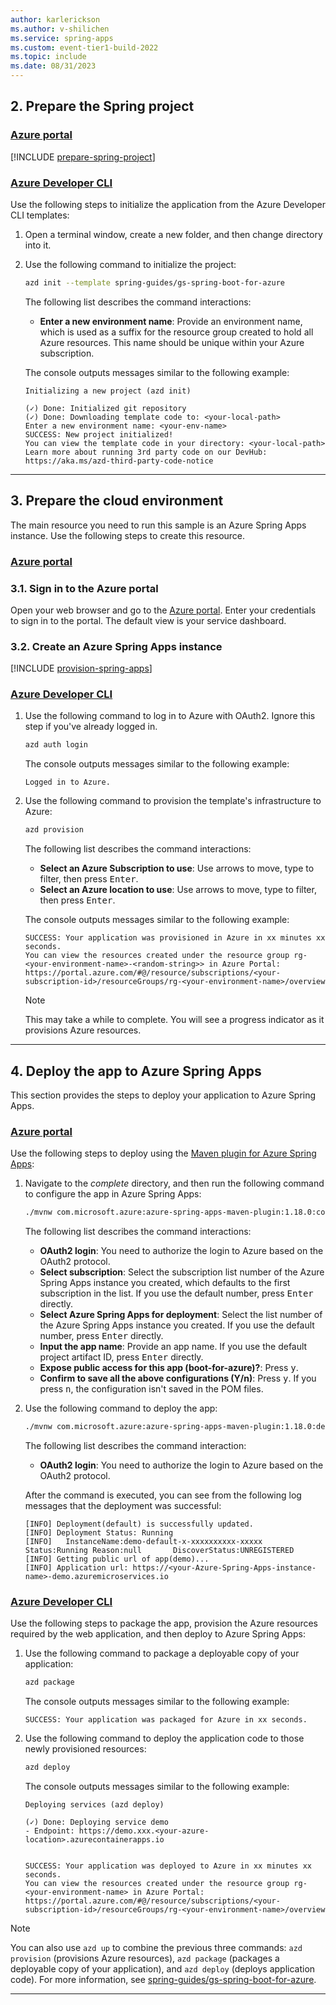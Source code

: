 ```yaml
---
author: karlerickson
ms.author: v-shilichen
ms.service: spring-apps
ms.custom: event-tier1-build-2022
ms.topic: include
ms.date: 08/31/2023
---
```


<!--
For clarity of structure, a separate markdown file is used to describe how to deploy to Azure Spring Apps with standard consumption plan.

[!INCLUDE [deploy-app-with-standard-consumption-plan](includes/quickstart/deploy-app-with-basic-standard-plan.md)]

-->

## 2. Prepare the Spring project

### [Azure portal](#tab/Azure-portal)

[!INCLUDE [prepare-spring-project](prepare-spring-project.md)]

### [Azure Developer CLI](#tab/Azure-Developer-CLI)

Use the following steps to initialize the application from the Azure Developer CLI templates:

1. Open a terminal window, create a new folder, and then change directory into it.
1. Use the following command to initialize the project:

   ```bash
   azd init --template spring-guides/gs-spring-boot-for-azure
   ```

   The following list describes the command interactions:

   - **Enter a new environment name**: Provide an environment name, which is used as a suffix for the resource group created to hold all Azure resources. This name should be unique within your Azure subscription.

   The console outputs messages similar to the following example:

   ```output
   Initializing a new project (azd init)

   (✓) Done: Initialized git repository
   (✓) Done: Downloading template code to: <your-local-path>
   Enter a new environment name: <your-env-name>
   SUCCESS: New project initialized!
   You can view the template code in your directory: <your-local-path>
   Learn more about running 3rd party code on our DevHub: https://aka.ms/azd-third-party-code-notice
   ```

---

## 3. Prepare the cloud environment

The main resource you need to run this sample is an Azure Spring Apps instance. Use the following steps to create this resource.

### [Azure portal](#tab/Azure-portal)

### 3.1. Sign in to the Azure portal

Open your web browser and go to the [Azure portal](https://portal.azure.com/). Enter your credentials to sign in to the portal. The default view is your service dashboard.

### 3.2. Create an Azure Spring Apps instance

[!INCLUDE [provision-spring-apps](provision-consumption-azure-spring-apps.md)]

### [Azure Developer CLI](#tab/Azure-Developer-CLI)

1. Use the following command to log in to Azure with OAuth2. Ignore this step if you've already logged in.

   ```bash
   azd auth login
   ```

   The console outputs messages similar to the following example:

   ```text
   Logged in to Azure.
   ```

1. Use the following command to provision the template's infrastructure to Azure:

   ```bash
   azd provision
   ```

   The following list describes the command interactions:

   - **Select an Azure Subscription to use**: Use arrows to move, type to filter, then press <kbd>Enter</kbd>.
   - **Select an Azure location to use**: Use arrows to move, type to filter, then press <kbd>Enter</kbd>.

   The console outputs messages similar to the following example:

   ```text
   SUCCESS: Your application was provisioned in Azure in xx minutes xx seconds.
   You can view the resources created under the resource group rg-<your-environment-name>-<random-string>> in Azure Portal:
   https://portal.azure.com/#@/resource/subscriptions/<your-subscription-id>/resourceGroups/rg-<your-environment-name>/overview
   ```

   > [!NOTE]
   > This may take a while to complete. You will see a progress indicator as it provisions Azure resources.

---

## 4. Deploy the app to Azure Spring Apps

This section provides the steps to deploy your application to Azure Spring Apps.

### [Azure portal](#tab/Azure-portal)

Use the following steps to deploy using the [Maven plugin for Azure Spring Apps](https://github.com/microsoft/azure-maven-plugins/wiki/Azure-Spring-Apps):

1. Navigate to the *complete* directory, and then run the following command to configure the app in Azure Spring Apps:

   ```bash
   ./mvnw com.microsoft.azure:azure-spring-apps-maven-plugin:1.18.0:config
   ```

   The following list describes the command interactions:

   - **OAuth2 login**: You need to authorize the login to Azure based on the OAuth2 protocol.
   - **Select subscription**: Select the subscription list number of the Azure Spring Apps instance you created, which defaults to the first subscription in the list. If you use the default number, press <kbd>Enter</kbd> directly.
   - **Select Azure Spring Apps for deployment**: Select the list number of the Azure Spring Apps instance you created. If you use the default number, press <kbd>Enter</kbd> directly.
   - **Input the app name**: Provide an app name. If you use the default project artifact ID, press <kbd>Enter</kbd> directly.
   - **Expose public access for this app (boot-for-azure)?**: Press <kbd>y</kbd>.
   - **Confirm to save all the above configurations (Y/n)**: Press <kbd>y</kbd>. If you press <kbd>n</kbd>, the configuration isn't saved in the POM files.

1. Use the following command to deploy the app:

   ```bash
   ./mvnw com.microsoft.azure:azure-spring-apps-maven-plugin:1.18.0:deploy
   ```

   The following list describes the command interaction:

   - **OAuth2 login**: You need to authorize the login to Azure based on the OAuth2 protocol.

   After the command is executed, you can see from the following log messages that the deployment was successful:

   ```output
   [INFO] Deployment(default) is successfully updated.
   [INFO] Deployment Status: Running
   [INFO]   InstanceName:demo-default-x-xxxxxxxxxx-xxxxx  Status:Running Reason:null       DiscoverStatus:UNREGISTERED
   [INFO] Getting public url of app(demo)...
   [INFO] Application url: https://<your-Azure-Spring-Apps-instance-name>-demo.azuremicroservices.io
   ```

### [Azure Developer CLI](#tab/Azure-Developer-CLI)

Use the following steps to package the app, provision the Azure resources required by the web application, and then deploy to Azure Spring Apps:

1. Use the following command to package a deployable copy of your application:

   ```bash
   azd package
   ```

   The console outputs messages similar to the following example:

   ```output
   SUCCESS: Your application was packaged for Azure in xx seconds.
   ```

1. Use the following command to deploy the application code to those newly provisioned resources:

   ```bash
   azd deploy
   ```

   The console outputs messages similar to the following example:

   ```output
   Deploying services (azd deploy)

   (✓) Done: Deploying service demo
   - Endpoint: https://demo.xxx.<your-azure-location>.azurecontainerapps.io


   SUCCESS: Your application was deployed to Azure in xx minutes xx seconds.
   You can view the resources created under the resource group rg-<your-environment-name> in Azure Portal:
   https://portal.azure.com/#@/resource/subscriptions/<your-subscription-id>/resourceGroups/rg-<your-environment-name>/overview
   ```

> [!NOTE]
> You can also use `azd up` to combine the previous three commands: `azd provision` (provisions Azure resources), `azd package` (packages a deployable copy of your application), and `azd deploy` (deploys application code). For more information, see [spring-guides/gs-spring-boot-for-azure](https://github.com/spring-guides/gs-spring-boot-for-azure).

---
